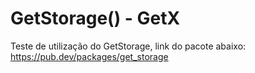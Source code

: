 # GetStorage() - GetX

Teste de utilização do GetStorage, link do pacote abaixo:
https://pub.dev/packages/get_storage 
